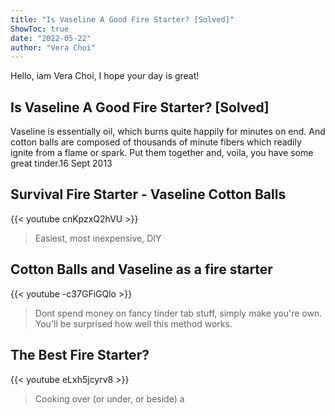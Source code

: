 ```yaml
---
title: "Is Vaseline A Good Fire Starter? [Solved]"
ShowToc: true 
date: "2022-05-22"
author: "Vera Choi" 
---
```


Hello, iam Vera Choi, I hope your day is great!
## Is Vaseline A Good Fire Starter? [Solved]
Vaseline is essentially oil, which burns quite happily for minutes on end. And cotton balls are composed of thousands of minute fibers which readily ignite from a flame or spark. Put them together and, voila, you have some great tinder.16 Sept 2013

## Survival Fire Starter - Vaseline Cotton Balls
{{< youtube cnKpzxQ2hVU >}}
>Easiest, most inexpensive, DIY 

## Cotton Balls and Vaseline as a fire starter
{{< youtube -c37GFiGQlo >}}
>Dont spend money on fancy tinder tab stuff, simply make you're own. You'll be surprised how well this method works.

## The Best Fire Starter?
{{< youtube eLxh5jcyrv8 >}}
>Cooking over (or under, or beside) a 

